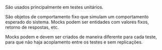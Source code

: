 São usados principalmente em testes unitários.

São objetos de comportamento fixo que simulam um comportamento esperado do sistema. Mocks podem ser entidades com valores fixos, retorno de respostas, etc.

Mocks podem e devem ser criados de maneira diferente para cada teste, para que não haja acoplamento entre os testes e sem replicações.



